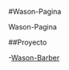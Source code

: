 #Wason-Pagina

Wason-Pagina

##Proyecto

-[Wason-Barber](https://Rodrigo15975.github.io/Wason-Pagina/Wason-Pagina/Wason.html)